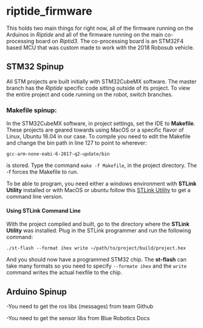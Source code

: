 # riptide_firmware

This holds two main things for right now, all of the firmware running on the Arduinos in *Riptide* and all of the firmware running on the main co-processing board on *Riptid3*. The co-processing board is an STM32F4 based MCU that was custom made to work with the 2018 Robosub vehicle.   

## STM32 Spinup
All STM projects are built initially with STM32CubeMX software.  The master branch has the *Riptide* specific code sitting outside of its project.  To view the entire project and code running on the robot, switch branches.
### Makefile spinup:

In the STM32CubeMX software, in project settings, set the IDE to **Makefile**. These projects are geared towards using MacOS or a specific flavor of Linux, Ubuntu 16.04 in our case. To compile you need to edit the Makefile and change the bin path in line 127 to point to wherever:

`gcc-arm-none-eabi-6-2017-q2-update/bin`

is stored. Type the command `make -f Makefile`, in the project directory.  The -f forces the Makefile to run. 

To be able to program, you need either a windows environment with **STLink Utility** installed or with MacOS or ubuntu follow this [STLink Utility](https://github.com/texane/stlink) to get a command line version.

#### Using STLink Command Line 
With the project compiled and built, go to the directory where the **STLink Utility** was installed. Plug in the STLink programmer and run the following command:

`./st-flash --format ihex write ~/path/to/project/build/project.hex`

And you should now have a programmed STM32 chip. The **st-flash** can take many formats so you need to specify `--formate ihex` and the `write` command writes the actual hexfile to the chip.

## Arduino Spinup

-You need to get the ros libs (messages) from team Github

-You need to get the sensor libs from Blue Robotics Docs

 
